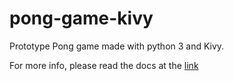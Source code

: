# pong-game-kivy
Prototype Pong game made with python 3 and Kivy.

For more info, please read the docs at the [link](https://kivy.org/doc/stable/tutorials/pong.html)
